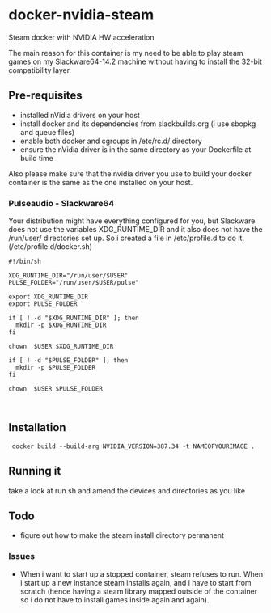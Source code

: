 # docker-nvidia-steam
Steam docker with NVIDIA HW acceleration

The main reason for this container is my need to be able to play steam games on my Slackware64-14.2 machine without having to install the 32-bit compatibility layer.

## Pre-requisites
* installed nVidia drivers on your host
* install docker and its dependencies from slackbuilds.org (i use sbopkg and queue files)
* enable both docker and cgroups in /etc/rc.d/ directory
* ensure the nVidia driver is in the same directory as your Dockerfile at build time

Also please make sure that the nvidia driver you use to build your docker container is the same as the one installed on your host.

### Pulseaudio - Slackware64
Your distribution might have everything configured for you, but Slackware does not use the variables XDG_RUNTIME_DIR and it also does not have the /run/user/ directories set up. So i created a file in /etc/profile.d to do it.(/etc/profile.d/docker.sh)

```
#!/bin/sh

XDG_RUNTIME_DIR="/run/user/$USER"
PULSE_FOLDER="/run/user/$USER/pulse"

export XDG_RUNTIME_DIR
export PULSE_FOLDER

if [ ! -d "$XDG_RUNTIME_DIR" ]; then
  mkdir -p $XDG_RUNTIME_DIR
fi

chown  $USER $XDG_RUNTIME_DIR

if [ ! -d "$PULSE_FOLDER" ]; then
  mkdir -p $PULSE_FOLDER
fi

chown  $USER $PULSE_FOLDER



```


## Installation

```
 docker build --build-arg NVIDIA_VERSION=387.34 -t NAMEOFYOURIMAGE .
```
## Running it
take a look at run.sh and amend the devices and directories as you like

## Todo
* figure out how to make the steam install directory permanent

### Issues
* When i want to start up a stopped container, steam refuses to run. When i start up a new instance steam installs again, and i have to start from scratch (hence having a steam library mapped outside of the container so i do not have to install games inside again and again).

